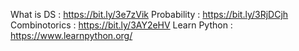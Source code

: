 
What is DS : https://bit.ly/3e7zVik
Probability : https://bit.ly/3RjDCjh
Combinotorics : https://bit.ly/3AY2eHV
Learn Python : https://www.learnpython.org/
